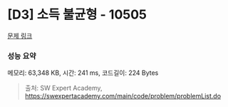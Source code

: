 # [D3] 소득 불균형 - 10505 

[문제 링크](https://swexpertacademy.com/main/code/problem/problemDetail.do?contestProbId=AXNP4CvauaMDFAXS) 

### 성능 요약

메모리: 63,348 KB, 시간: 241 ms, 코드길이: 224 Bytes



> 출처: SW Expert Academy, https://swexpertacademy.com/main/code/problem/problemList.do